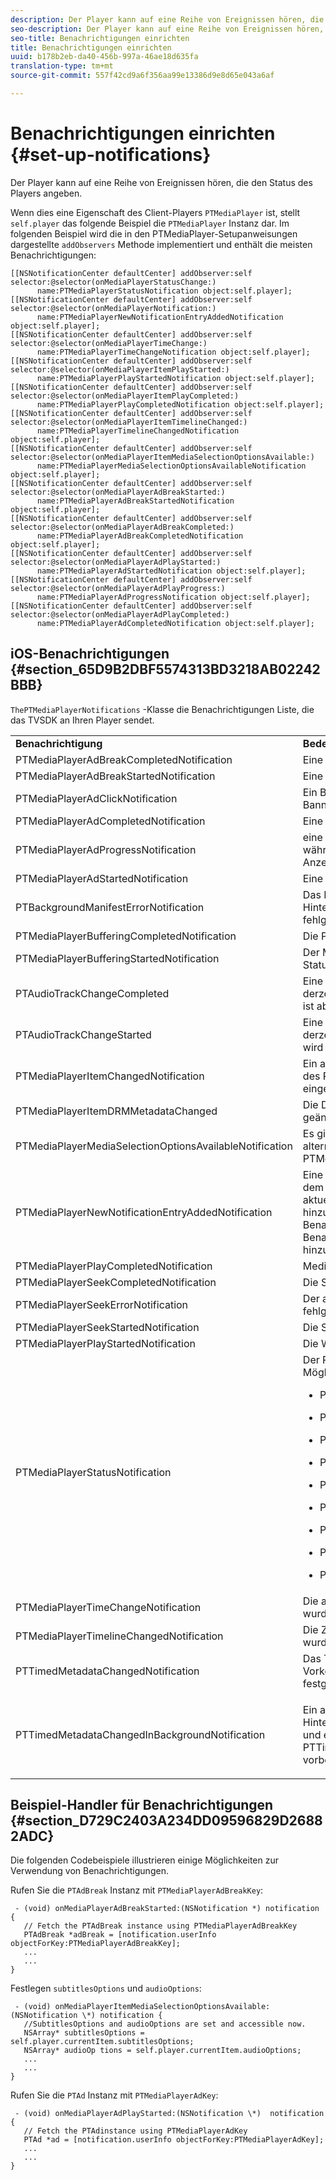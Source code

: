 ```yaml
---
description: Der Player kann auf eine Reihe von Ereignissen hören, die den Status des Players angeben.
seo-description: Der Player kann auf eine Reihe von Ereignissen hören, die den Status des Players angeben.
seo-title: Benachrichtigungen einrichten
title: Benachrichtigungen einrichten
uuid: b178b2eb-da40-456b-997a-46ae18d635fa
translation-type: tm+mt
source-git-commit: 557f42cd9a6f356aa99e13386d9e8d65e043a6af

---
```



# Benachrichtigungen einrichten {#set-up-notifications}

Der Player kann auf eine Reihe von Ereignissen hören, die den Status des Players angeben.

Wenn dies eine Eigenschaft des Client-Players `PTMediaPlayer` ist, stellt `self.player` das folgende Beispiel die `PTMediaPlayer` Instanz dar. Im folgenden Beispiel wird die in den PTMediaPlayer-Setupanweisungen dargestellte `addObservers` Methode implementiert und enthält die meisten Benachrichtigungen:

```
[[NSNotificationCenter defaultCenter] addObserver:self selector:@selector(onMediaPlayerStatusChange:)  
      name:PTMediaPlayerStatusNotification object:self.player]; 
[[NSNotificationCenter defaultCenter] addObserver:self selector:@selector(onMediaPlayerNotification:)  
      name:PTMediaPlayerNewNotificationEntryAddedNotification object:self.player]; 
[[NSNotificationCenter defaultCenter] addObserver:self selector:@selector(onMediaPlayerTimeChange:)  
      name:PTMediaPlayerTimeChangeNotification object:self.player]; 
[[NSNotificationCenter defaultCenter] addObserver:self selector:@selector(onMediaPlayerItemPlayStarted:)  
      name:PTMediaPlayerPlayStartedNotification object:self.player]; 
[[NSNotificationCenter defaultCenter] addObserver:self selector:@selector(onMediaPlayerItemPlayCompleted:)  
      name:PTMediaPlayerPlayCompletedNotification object:self.player]; 
[[NSNotificationCenter defaultCenter] addObserver:self selector:@selector(onMediaPlayerItemTimelineChanged:)  
      name:PTMediaPlayerTimelineChangedNotification object:self.player]; 
[[NSNotificationCenter defaultCenter] addObserver:self selector:@selector(onMediaPlayerItemMediaSelectionOptionsAvailable:)  
      name:PTMediaPlayerMediaSelectionOptionsAvailableNotification object:self.player]; 
[[NSNotificationCenter defaultCenter] addObserver:self selector:@selector(onMediaPlayerAdBreakStarted:)  
      name:PTMediaPlayerAdBreakStartedNotification object:self.player]; 
[[NSNotificationCenter defaultCenter] addObserver:self selector:@selector(onMediaPlayerAdBreakCompleted:)  
      name:PTMediaPlayerAdBreakCompletedNotification object:self.player]; 
[[NSNotificationCenter defaultCenter] addObserver:self selector:@selector(onMediaPlayerAdPlayStarted:)  
      name:PTMediaPlayerAdStartedNotification object:self.player]; 
[[NSNotificationCenter defaultCenter] addObserver:self selector:@selector(onMediaPlayerAdPlayProgress:)  
      name:PTMediaPlayerAdProgressNotification object:self.player]; 
[[NSNotificationCenter defaultCenter] addObserver:self selector:@selector(onMediaPlayerAdPlayCompleted:)  
      name:PTMediaPlayerAdCompletedNotification object:self.player]; 
```

## iOS-Benachrichtigungen {#section_65D9B2DBF5574313BD3218AB02242BBB}

`ThePTMediaPlayerNotifications` -Klasse die Benachrichtigungen Liste, die das TVSDK an Ihren Player sendet.

<table frame="all" colsep="1" rowsep="1" id="table_ios_notifications"> 
 <tbody> 
  <tr rowsep="1"> 
   <td colname="1"> <b>Benachrichtigung</b> </td> 
   <td colname="2"> <b>Bedeutung</b> </td> 
  </tr> 
  <tr rowsep="1"> 
   <td colname="1"> <span class="codeph"> PTMediaPlayerAdBreakCompletedNotification </span> </td> 
   <td colname="2"> Eine Werbeunterbrechung endete. </td> 
  </tr> 
  <tr rowsep="1"> 
   <td colname="1"> <span class="codeph"> PTMediaPlayerAdBreakStartedNotification </span> </td> 
   <td colname="2"> Eine Werbeunterbrechung begann. </td> 
  </tr> 
  <tr rowsep="1"> 
   <td colname="1"> <span class="codeph"> PTMediaPlayerAdClickNotification </span> </td> 
   <td colname="2"> Ein Benutzer klickte auf eine Banneranzeige. </td> 
  </tr> 
  <tr rowsep="1"> 
   <td colname="1"> <span class="codeph"> PTMediaPlayerAdCompletedNotification </span> </td> 
   <td colname="2"> Eine einzelne Anzeige endete. </td> 
  </tr> 
  <tr rowsep="1"> 
   <td colname="1"> <span class="codeph"> PTMediaPlayerAdProgressNotification </span> </td> 
   <td colname="2"> eine Anzeige fortgeführt wird; wird während der Wiedergabe einer Anzeige ständig abgesetzt. </td> 
  </tr> 
  <tr rowsep="1"> 
   <td colname="1"> <span class="codeph"> PTMediaPlayerAdStartedNotification </span> </td> 
   <td colname="2"> Eine einzelne Anzeige begann. </td> 
  </tr> 
  <tr rowsep="1"> 
   <td colname="1"> <span class="codeph"> PTBackgroundManifestErrorNotification </span> </td> 
   <td colname="2"> Das Herunterladen des Hintergrundmanifests ist fehlgeschlagen. </td> 
  </tr> 
  <tr rowsep="1"> 
   <td colname="1"> <span class="codeph"> PTMediaPlayerBufferingCompletedNotification </span> </td> 
   <td colname="2"> Die Pufferung ist abgeschlossen. </td> 
  </tr> 
  <tr rowsep="1"> 
   <td colname="1"> <span class="codeph"> PTMediaPlayerBufferingStartedNotification </span> </td> 
   <td colname="2"> Der Medienplayer wechselt in den Status "Pufferung". </td> 
  </tr> 
  <tr rowsep="1"> 
   <td colname="1"> <span class="codeph"> PTAudioTrackChangeCompleted </span> </td> 
   <td colname="2"> Eine Änderung der Audiospur des derzeit wiedergegebenen Mediums ist abgeschlossen. </td> 
  </tr> 
  <tr rowsep="1"> 
   <td colname="1"> <span class="codeph"> PTAudioTrackChangeStarted </span> </td> 
   <td colname="2"> Eine Änderung der Audiospur des derzeit wiedergegebenen Mediums wird eingeleitet. </td> 
  </tr> 
  <tr rowsep="1"> 
   <td colname="1"> <span class="codeph"> PTMediaPlayerItemChangedNotification </span> </td> 
   <td colname="2"> Ein anderes <span class="codeph"> PTMediaPlayerItem </span> des <span class="codeph"> PTMediaPlayer </span> wurde eingestellt. </td> 
  </tr> 
  <tr rowsep="1"> 
   <td colname="1"> <span class="codeph"> PTMediaPlayerItemDRMMetadataChanged </span> </td> 
   <td colname="2"> Die DRM-Metadaten wurden geändert. </td> 
  </tr> 
  <tr rowsep="1"> 
   <td colname="1"> <span class="codeph"> PTMediaPlayerMediaSelectionOptionsAvailableNotification </span> </td> 
   <td colname="2"> Es gibt neue Untertitel und alternative Audiospuren ( <span class="codeph"> PTMediaSelectionOption </span>). </td> 
  </tr> 
  <tr rowsep="1"> 
   <td colname="1"> <span class="codeph"> PTMediaPlayerNewNotificationEntryAddedNotification </span> </td> 
   <td colname="2"> Eine neue <span class="codeph"> PTNotification </span> wurde dem <span class="codeph"> PTNotificationHistoryItem </span> des aktuellen <span class="codeph"> </span>PTMediaPlayerItem hinzugefügt, das heißt, wenn ein Benachrichtigungs-Ereignis zum Benachrichtigungsverlauf hinzugefügt wird. </td> 
  </tr> 
  <tr rowsep="1"> 
   <td colname="1"> <span class="codeph"> PTMediaPlayerPlayCompletedNotification </span> </td> 
   <td colname="2"> Medienwiedergabe endete. </td> 
  </tr> 
  <tr rowsep="1"> 
   <td colname="1"> <span class="codeph"> PTMediaPlayerSeekCompletedNotification </span> </td> 
   <td colname="2"> Die Suche ist abgeschlossen. </td> 
  </tr> 
  <tr rowsep="1"> 
   <td colname="1"> <span class="codeph"> PTMediaPlayerSeekErrorNotification </span> </td> 
   <td colname="2"> Der aktuelle Suchvorgang ist fehlgeschlagen. </td> 
  </tr> 
  <tr rowsep="1"> 
   <td colname="1"> <span class="codeph"> PTMediaPlayerSeekStartedNotification </span> </td> 
   <td colname="2"> Die Suche fängt an. </td> 
  </tr> 
  <tr rowsep="1"> 
   <td colname="1"> <span class="codeph"> PTMediaPlayerPlayStartedNotification </span> </td> 
   <td colname="2"> Die Wiedergabe wurde gestartet. </td> 
  </tr> 
  <tr rowsep="1"> 
   <td colname="1"> <span class="codeph"> PTMediaPlayerStatusNotification </span> </td> 
   <td colname="2"> Der Player-Status wurde geändert. Mögliche Statuswerte sind: 
    <ul id="ul_DDBE8CAD5D5A46D2AAA6B98F0754A881"> 
     <li id="li_48F9AD580BCB4BB8A5C2DFED0DF9970F"> <p> <span class="codeph"> PTMediaPlayerStatusCreated </span> </p> </li> 
     <li id="li_EDFB0765CF14422A95C9119DA3394163"> <p> <span class="codeph"> PTMediaPlayerStatusInitializing </span> </p> </li> 
     <li id="li_06E1576D50C646C19E88F0F14912F2C0"> <p> <span class="codeph"> PTMediaPlayerStatusInitialized </span> </p> </li> 
     <li id="li_E8B7157B5B234DFFABC2E5BEC241AB84"> <p> <span class="codeph"> PTMediaPlayerStatusReady </span> </p> </li> 
     <li id="li_FF2E66B390154EAA8791B4D874CC62E1"> <p> <span class="codeph"> PTMediaPlayerStatusPlaying </span> </p> </li> 
     <li id="li_6F3306832B7642E4BEE84068383AFAF3"> <p> <span class="codeph"> PTMediaPlayerStatusPaused </span> </p> </li> 
     <li id="li_AE579AB888954F89A7F1115CAC0655E6"> <p> <span class="codeph"> PTMediaPlayerStatusStopped </span> </p> </li> 
     <li id="li_A4CEB39374E84B4AA4F7202E67B9BE43"> <p> <span class="codeph"> PTMediaPlayerStatusCompleted </span> </p> </li> 
     <li id="li_C50EB9C459264641A9FF70EF901D7474"> <p> <span class="codeph"> PTMediaPlayerStatusError </span> </p> </li> 
    </ul> </td> 
  </tr> 
  <tr rowsep="1"> 
   <td colname="1"> <span class="codeph"> PTMediaPlayerTimeChangeNotification </span> </td> 
   <td colname="2"> Die aktuelle Wiedergabedauer wurde geändert. </td> 
  </tr> 
  <tr rowsep="1"> 
   <td colname="1"> <span class="codeph"> PTMediaPlayerTimelineChangedNotification </span> </td> 
   <td colname="2"> Die Zeitleiste des aktuellen Players wurde geändert. </td> 
  </tr> 
  <tr rowsep="1"> 
   <td colname="1" colsep="1" rowsep="1"> <span class="codeph"> PTTimedMetadataChangedNotification </span> </td> 
   <td colname="2"> Das TVSDK hat das erste Vorkommen eines abonnierten Tags festgestellt. </td> 
  </tr> 
  <tr rowsep="1"> 
   <td colname="1"> <span class="codeph"> PTTimedMetadataChangedInBackgroundNotification </span> </td> 
   <td colname="2"> <p>Ein abonniertes Tag wird im Hintergrundmanifest identifiziert und es wird eine neue <span class="codeph"> PTTimedMetadata- </span> Instanz vorbereitet. </p> </td> 
  </tr> 
 </tbody> 
</table>

## Beispiel-Handler für Benachrichtigungen {#section_D729C2403A234DD09596829D26882ADC}

Die folgenden Codebeispiele illustrieren einige Möglichkeiten zur Verwendung von Benachrichtigungen.

Rufen Sie die `PTAdBreak` Instanz mit `PTMediaPlayerAdBreakKey`:

```
 - (void) onMediaPlayerAdBreakStarted:(NSNotification *) notification { 
   // Fetch the PTAdBreak instance using PTMediaPlayerAdBreakKey 
   PTAdBreak *adBreak = [notification.userInfo objectForKey:PTMediaPlayerAdBreakKey]; 
   ... 
   ... 
} 
```

Festlegen `subtitlesOptions` und `audioOptions`:

```
 - (void) onMediaPlayerItemMediaSelectionOptionsAvailable:(NSNotification \*) notification { 
   //SubtitlesOptions and audioOptions are set and accessible now. 
   NSArray* subtitlesOptions = self.player.currentItem.subtitlesOptions;  
   NSArray* audioOp tions = self.player.currentItem.audioOptions; 
   ... 
   ... 
} 
```

Rufen Sie die `PTAd` Instanz mit `PTMediaPlayerAdKey`:

```
 - (void) onMediaPlayerAdPlayStarted:(NSNotification \*)  notification { 
   // Fetch the PTAdinstance using PTMediaPlayerAdKey 
   PTAd *ad = [notification.userInfo objectForKey:PTMediaPlayerAdKey]; 
   ... 
   ... 
} 
```
